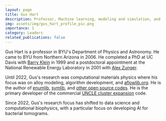```yaml
---
layout: page
title: Gus Hart
description: Professor, Machine learning, modeling and simulation, and biophysics
img: assets/img/gus_hart_profile_pic.png
importance: 1
category: Leaders
related_publications: false
---
```



Gus Hart is a professor in BYU's Department of Physics and Astronomy. He came to BYU from Northern Arizona in 2006. He completed a PhD at UC Davis with [Barry Klein](https://physics.ucdavis.edu/directory/faculty/barry-klein) in 1999 and a postdoctoral appointment at the National Renewable Energy Laboratory in 2001 with [Alex Zunger](https://www.colorado.edu/faculty/zunger-matter-by-design/alex-zunger).

Until 2022, Gus's research was computational materials physics where his focus was on alloy modeling, algorithm development, and [aflowlib.org](https://aflowlib.org/). He is the author of [enumlib](https://github.com/msg-byu/enumlib), [symlib](https://github.com/msg-byu/symlib), and [other open source codes](https://github.com/msg-byu). He is the primary developer of the commercial [UNCLE cluster expansion](https://www.materialsdesign.com/datasheet/uncle) code. 

Since 2022, Gus's research focus has shifted to data science and computational biophysics, with a particular focus on developing AI for bacterial tomograms. <!--![image of Gus Hart](/assets/img/gus_hart_profile_pic.png "Image of Gus Hart")-->

